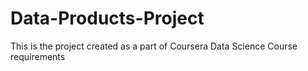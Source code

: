 # Data-Products-Project
This is the project created as a part of Coursera Data Science Course requirements
